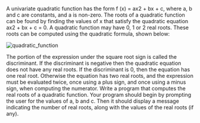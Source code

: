 A univariate quadratic function has the form f (x) = ax2 + bx + c, where a, b and c are constants, and a is non-zero. The roots of a quadratic function can be found by finding the values of x that satisfy the quadratic equation ax2 + bx + c = 0. A quadratic function may have 0, 1 or 2 real roots. These roots can be computed using
the quadratic formula, shown below:

![quadratic_function](https://wikimedia.org/api/rest_v1/media/math/render/svg/0c53ac8f6472818916207ebf8ff1c9b071b1f44f)


The portion of the expression under the square root sign is called the discriminant. If the discriminant is negative then the quadratic equation does not have any real roots. If the discriminant is 0, then the equation has one real root. Otherwise the equation has two real roots, and the expression must be evaluated twice, once using a plus sign, and once using a minus sign, when computing the numerator.
Write a program that computes the real roots of a quadratic function. Your program should begin by prompting the user for the values of a, b and c. Then it should display a message indicating the number of real roots, along with the values of the real roots (if any).